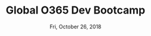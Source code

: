 ---
state: TX
region: Austin
title: Global O365 Dev Bootcamp
url: https://www.eventbrite.com/e/office-365-developer-bootcamp-atx-tickets-48386711958
date: Fri, October 26, 2018
cost: Free
---